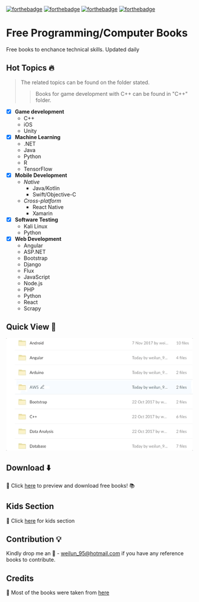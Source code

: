 [![forthebadge](http://forthebadge.com/images/badges/check-it-out.svg)](http://forthebadge.com)
[![forthebadge](http://forthebadge.com/images/badges/makes-people-smile.svg)](http://forthebadge.com)
[![forthebadge](http://forthebadge.com/images/badges/built-by-developers.svg)](http://forthebadge.com)
[![forthebadge](http://forthebadge.com/images/badges/powered-by-water.svg)](http://forthebadge.com)
# Free Programming/Computer Books 
Free books to enchance technical skills. Updated daily 


## Hot Topics :fire:
> The related topics can be found on the folder stated. 
>> Books for game development with C++ can be found in "C++" folder. 
- [x] **Game development**
   * C++
   * iOS
   * Unity
- [x] **Machine Learning**
   * .NET
   * Java
   * Python
   * R
   * TensorFlow
- [x] **Mobile Development**
   * *Native*
     * Java/Kotlin
     * Swift/Objective-C
   * *Cross-platform*
     * React Native
     * Xamarin
- [x] **Software Testing**
   * Kali Linux
   * Python 
- [x] **Web Development**
   * Angular
   * ASP.NET
   * Bootstrap
   * Django
   * Flux
   * JavaScript
   * Node.js
   * PHP
   * Python
   * React
   * Scrapy
   
## Quick View :mag_right:
![](quick-look.gif "Quick view of available books")

## Download :arrow_down:
:link: Click [here](https://app.box.com/v/free-programming-books) to preview and download free books! :books:

## Kids Section
:link: Click [here](https://app.box.com/s/dssd6sw6ogtqz8ikjjo9horg4bqyxuet) for kids section

## Contribution :bulb:
Kindly drop me an :email: - weilun_95@hotmail.com if you have any reference books to contribute.

## Credits
:link: Most of the books were taken from [here](https://www.packtpub.com/packt/offers/free-learning)
